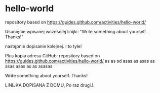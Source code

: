 # hello-world
repository based on https://guides.github.com/activities/hello-world/

Usunięcie wpisanej wcześniej linijki:
"Write something about yourself. Thanks!"

następnie dopisanie kolejnej. I to tyle!

Plus kopia adresu GitHub:
repository based on https://guides.github.com/activities/hello-world/
as as
sd
          asas as asas as
		  asas
          asas
          as
          as
asasas

Write something about yourself. Thanks!

LINIJKA DOPISANA Z DOMU, Po raz drugi.!.